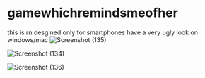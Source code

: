 
# gamewhichremindsmeofher
this is rn desgined only for smartphones have a very ugly look on windows/mac
![Screenshot (135)](https://user-images.githubusercontent.com/111289008/222896732-a04c762e-bc70-4522-a6f4-f0b578dfc0e1.png)

![Screenshot (134)](https://user-images.githubusercontent.com/111289008/222896728-5d7833d4-55e4-42e4-bc3a-b630783999b5.png)

![Screenshot (136)](https://user-images.githubusercontent.com/111289008/222896735-ee6b093e-d08c-436d-a20b-f7af4c4a4816.png)
